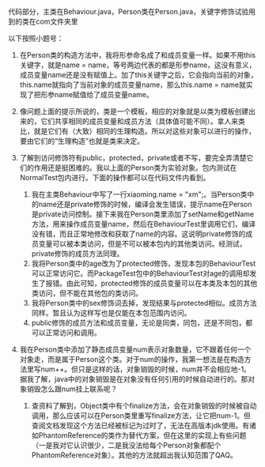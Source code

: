 代码部分，主类在Behaviour.java，Person类在Person.java，关键字修饰试验用到的类在com文件夹里

以下按照小题号：

1. 在Person类的构造方法中，我将形参命名成了和成员变量一样。如果不用this关键字，就是name = name，等号两边代表的都是形参name，这没有意义，成员变量name还是没有赋值上。加了this关键字之后，它会指向当前的对象，this.name就指向了当前对象的成员变量name，那么this.name = name就实现了把形参name赋值给了成员变量name。
2. 像问题上面的提示所说的，类是一个模板，相应的对象就是以类为模板创建出来的，它们共享相同的成员变量和成员方法（具体值可能不同）。拿人来类比，就是它们有（大致）相同的生理构造。所以对这些对象可以进行的操作，要由它们的“生理构造”也就是类来决定。
3. 了解到访问修饰符有public，protected，private或者不写，要完全弄清楚它们的作用还是挺困难的。我以上面的Person类为实验对象。包内测试在NormalTest包内进行。下面的操作都可以在代码文件内看到。
   1. 我在主类Behaviour中写了一行xiaoming.name = "xm";。当Person类中的name还是private修饰的时候，编译会发生错误，提示name在Person是private访问控制。接下来我在Person类里添加了setName和getName方法，用来操作成员变量name，然后在BehaviourTest里调用它们，编译没有错，而且正常地修改和获取了name的内容。这说明private修饰的成员变量可以被本类访问，但是不可以被本包内的其他类访问。经测试，private修饰的成员方法同理。
   2. 我将Person类中的age改为了protected修饰，发现本包的BehaviourTest可以正常访问它。而PackageTest包中的BehaviourTest对age的调用却发生了报错。由此可知，protected修饰的成员变量可以在本类及本包的其他类访问，但不能在其他包的类访问。
   3. 我将Person类中的sex修饰词去掉，发现结果与protected相似。成员方法同样。暂且认为这样写也是仅能在本包范围内访问。
   4. public修饰的成员方法和成员变量，无论是同类，同包，还是不同包，都可以正常访问和调用。

4. 我在Person类中添加了静态成员变量num表示对象数量，它不跟着任何一个对象走，而是属于Person这个类。对于num的操作，我第一想法是在构造方法里写num++。但只是这样的话，对象销毁的时候，num并不会相应地-1。据我了解，java中的对象销毁是在对象没有任何引用的时候自动进行的。那对象销毁怎么跟num挂上联系呢？
   1. 查资料了解到，Object类中有个finalize方法，会在对象销毁的时候被自动调用，那么应该可以在Person类里重写finalize方法，让它把num-1。但查阅文档发现这个方法已经被标记为过时了，无法在高版本jdk使用。有诸如PhantomReference的类作为替代方案，但在这里的实现上有些问题（一是我对它认识很少，二是我没法给每个Person对象都配个PhantomReference对象）。其他的方法就超出我认知范围了QAQ。
